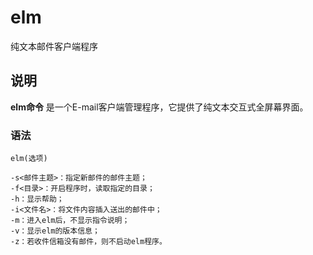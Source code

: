 elm
===

纯文本邮件客户端程序

## 说明

**elm命令** 是一个E-mail客户端管理程序，它提供了纯文本交互式全屏幕界面。

### 语法  

```
elm(选项)
```

  

```
-s<邮件主题>：指定新邮件的邮件主题；
-f<目录>：开启程序时，读取指定的目录；
-h：显示帮助；
-i<文件名>：将文件内容插入送出的邮件中；
-m：进入elm后，不显示指令说明；
-v：显示elm的版本信息；
-z：若收件信箱没有邮件，则不启动elm程序。
```


